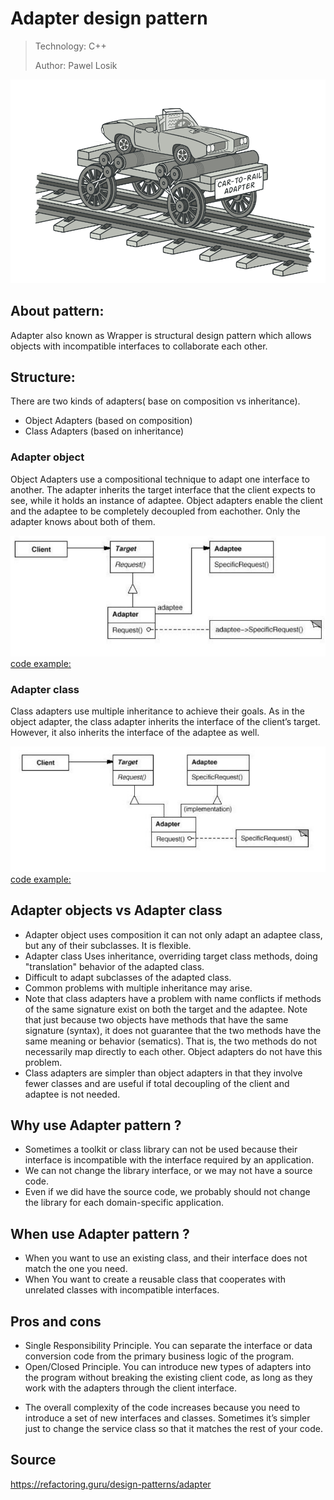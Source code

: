 # Adapter design pattern
><p>Technology: C++</p>
><p>Author: Pawel Losik </p>

![Adapter1](./Adapter1.PNG)


## About pattern:
Adapter also known as Wrapper is structural design pattern which allows objects with incompatible interfaces to collaborate each other. 

## Structure:
There are two kinds of adapters( base on composition vs inheritance).
* Object Adapters (based on composition)
* Class Adapters (based on inheritance)

### Adapter object
Object Adapters use a compositional technique to adapt one interface to another. The adapter inherits the target interface that the client expects to see, while it holds an instance of adaptee. Object adapters enable the client and the adaptee to be completely decoupled from eachother. Only the adapter knows about both of them.

![Adapter2](./Adapter2.PNG)
<br>
[code example:](https://github.com/Pawellos/AdapterDesignPattern/blob/main/AdapterObject.hpp) 
### Adapter class

Class adapters use multiple inheritance to achieve their goals. As in the object adapter, the class adapter inherits the interface of the client’s target. However, it also inherits the interface of the adaptee as well. 

![Adapter3](./Adapter3.PNG)
<br>
[code example:](https://github.com/Pawellos/AdapterDesignPattern/blob/main/AdapterClass.hpp)
## Adapter objects vs Adapter class

* Adapter object uses composition it can not only adapt an adaptee class, but any of their subclasses. It is flexible.
* Adapter class Uses inheritance, overriding target class methods, doing "translation" behavior of the adapted class.
* Difficult to adapt subclasses of the adapted class.
* Common problems with multiple inheritance may arise.
* Note that class adapters have a problem with name conflicts if methods of the same signature exist on both the target and the adaptee. Note that just because two objects have methods that have the same signature (syntax), it does not guarantee that the two methods have the same meaning or behavior (sematics). That is, the two methods do not necessarily map directly to each other. Object adapters do not have this problem.
*  Class adapters are simpler than object adapters in that they involve fewer classes and are useful if total decoupling of the client and adaptee is not needed.

## Why use Adapter pattern ? 
* Sometimes a toolkit or class library can not be used because their interface is incompatible with the interface required by an application.
* We can not change the library interface, or we may not have a source code.
* Even if we did have the source code, we probably should not change the library for each domain-specific application.

## When use Adapter pattern ? 
* When you want to use an existing class, and their interface does not match the one you need. 
* When You want to create a reusable class that cooperates with unrelated classes with incompatible interfaces.

## Pros and cons
+ Single Responsibility Principle. You can separate the interface or data conversion code from the primary business logic of the program.
+ Open/Closed Principle. You can introduce new types of adapters into the program without breaking the existing client code, as long as they work with the adapters through the client interface.

- The overall complexity of the code increases because you need to introduce a set of new interfaces and classes. Sometimes it’s simpler just to change the service class so that it matches the rest of your code.

## Source
https://refactoring.guru/design-patterns/adapter